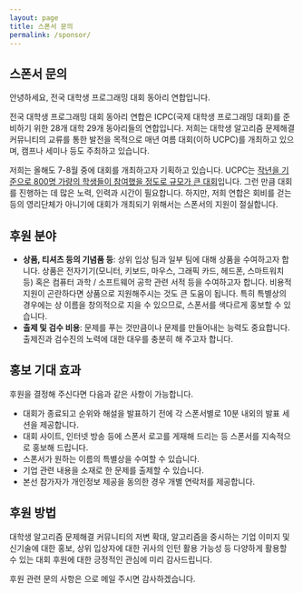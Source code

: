 ```yaml
---
layout: page
title: 스폰서 문의
permalink: /sponsor/
---
```


## 스폰서 문의

안녕하세요, 전국 대학생 프로그래밍 대회 동아리 연합입니다.

전국 대학생 프로그래밍 대회 동아리 연합은 ICPC(국제 대학생 프로그래밍 대회)를 준비하기 위한 28개 대학 29개 동아리들의 연합입니다. 저희는 대학생 알고리즘 문제해결 커뮤니티의 교류를 통한 발전을 목적으로 매년 여름 대회(이하 UCPC)를 개최하고 있으며, 캠프나 세미나 등도 주최하고 있습니다.

저희는 올해도 7-8월 중에 대회를 개최하고자 기획하고 있습니다. UCPC는 [작년을 기준으로 800명 가량의 학생들이 참여했을 정도로 규모가 큰 대회](http://2021.ucpc.me)입니다. 그런 만큼 대회를 진행하는 데 많은 노력, 인력과 시간이 필요합니다. 하지만, 저희 연합은 회비를 걷는 등의 영리단체가 아니기에 대회가 개최되기 위해서는 스폰서의 지원이 절실합니다.

## 후원 분야

- **상품, 티셔츠 등의 기념품 등**: 상위 입상 팀과 일부 팀에 대해 상품을 수여하고자 합니다. 상품은 전자기기(모니터, 키보드, 마우스, 그래픽 카드, 헤드폰, 스마트워치 등) 혹은 컴퓨터 과학 / 소프트웨어 공학 관련 서적 등을 수여하고자 합니다.
  비용적 지원이 곤란하다면 상품으로 지원해주시는 것도 큰 도움이 됩니다. 특히 특별상의 경우에는 상 이름을 창의적으로 지을 수 있으므로, 스폰서를 색다르게 홍보할 수 있습니다.
- **출제 및 검수 비용**: 문제를 푸는 것만큼이나 문제를 만들어내는 능력도 중요합니다. 출제진과 검수진의 노력에 대한 대우를 충분히 해 주고자 합니다.

## 홍보 기대 효과

후원을 결정해 주신다면 다음과 같은 사항이 가능합니다.

- 대회가 종료되고 순위와 해설을 발표하기 전에 각 스폰서별로 10분 내외의 발표 세션을 제공합니다.
- 대회 사이트, 인터넷 방송 등에 스폰서 로고를 게재해 드리는 등 스폰서를 지속적으로 홍보해 드립니다.
- 스폰서가 원하는 이름의 특별상을 수여할 수 있습니다.
- 기업 관련 내용을 소재로 한 문제를 출제할 수 있습니다.
- 본선 참가자가 개인정보 제공을 동의한 경우 개별 연락처를 제공합니다.

## 후원 방법

대학생 알고리즘 문제해결 커뮤니티의 저변 확대, 알고리즘을 중시하는 기업 이미지 및 신기술에 대한 홍보, 상위 입상자에 대한 귀사의 인턴 활용 가능성 등 다양하게 활용할 수 있는 대회 후원에 대한 긍정적인 관심에 미리 감사드립니다.

후원 관련 문의 사항은 <a href="#" class="mail-address" data-name="sponsor" data-domain="ucpc" data-tld="me" onclick="window.location.href = 'mailto:' + this.dataset.name + '@' + this.dataset.domain + '.' + this.dataset.tld"></a>으로 메일 주시면 감사하겠습니다.
